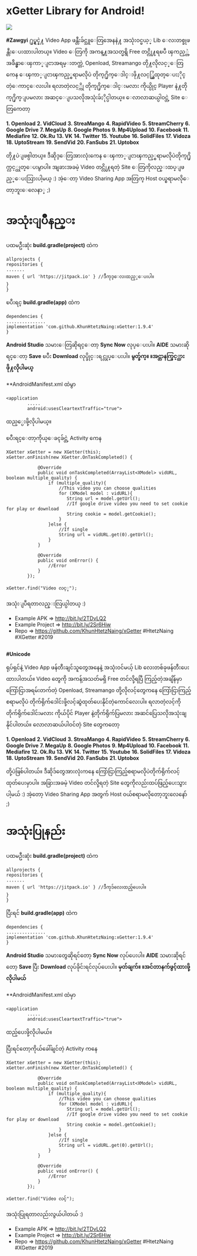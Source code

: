 
  

# xGetter Library for Android!
[![](https://jitpack.io/v/KhunHtetzNaing/XGetter.svg)](https://jitpack.io/#KhunHtetzNaing/XGetter)

**#Zawgyi**
႐ုပ္ရွင္နဲ႔ Video App ဖန္တီးခ်င္သူေတြအေနနဲ႔
အသုံးဝင္မယ့္ Lib ေလးတစ္ခုဖန္တီးေပးထားပါတယ္။
Video ေတြကို အကန္႔အသတ္မရွိ Free တင္လို႔ရၿပီ
ၾကည့္တဲ့အခ်ိန္မွာေၾကာ္ျငာအရမ္းတက္တဲ့
Openload, Streamango တို႔လိုလင့္ေတြကေန
ေၾကာ္ျငာၾကည့္စရာမလိုပဲ
တိုက္႐ိုက္ေဒါင္းဖို႔လင့္ဆြဲထုတ္ေပးႏိုင္တဲ့ေကာင္ေလးပါ။
ရလာတဲ့လင့္ကို တိုက္႐ိုက္ေဒါင္းမလား
ကိုယ္ပိုင္ Player နဲ႔တိုက္႐ိုက္ျပမလား
အဆင္ေျပသလိုအသုံးခ်ႏိုင္ပါတယ္။
ေလာလာဆယ္ပါဝင္တဲ့ Site ေတြကေတာ့

**1. Openload**
**2. VidCloud**
**3. StreaMango**
**4. RapidVideo**
**5. StreamCherry**
**6. Google Drive**
**7. MegaUp**
**8. Google Photos**
**9. Mp4Upload**
**10. Facebook**
**11. Mediafire**
**12. Ok.Ru**
**13. VK**
**14. Twitter**
**15. Youtube**
**16. SolidFiles**
**17. Vidoza**
**18. UptoStream**
**19. SendVid**
**20. FanSubs**
**21. Uptobox**

တို႔ပဲျဖစ္ပါတယ္။
ဒီဆိုဒ္ေတြအားလုံးကေန ေၾကာ္ျငာၾကည့္စရာမလိုပဲတိုက္႐ိုက္လင့္ထုတ္ေပးမွာပါ။
အျခားအခမဲ့ Video တင္လို႔ရတဲ့ Site ေတြကိုလည္းထပ္ျဖည့္ေပးသြားပါ့မယ္ :)
အဲ့ေတာ့ Video Sharing App အတြက္ Host ဝယ္စရာမလိုေတာ့ဘူးေလေနာ္ ;)

အသုံးျပဳနည္း
===========

ပထမဦးဆုံး **build.gradle(project)** ထဲက

    allprojects {
    repositories {
    .......
    maven { url 'https://jitpack.io' } //ဒီကုဒ္ေလးထည့္ေပးပါ။
    }
    }

ၿပီးရင္ **build.gradle(app)** ထဲက

    dependencies {
    ...............
    implementation 'com.github.KhunHtetzNaing:xGetter:1.9.4'
    }

**Android Studio** သမားေတြဆိုရင္ေတာ့ **Sync Now** လုပ္ေပးပါ။
**​AIDE** သမားဆိုရင္ေတာ့ **Save** ၿပီး **Download** လုပ္ခိုင္းရင္လုပ္ေပးပါ။
**မွတ္ခ်က္။ ။အင္တာနက္ဖြင့္ထားဖို႔လိုပါမယ္**

**AndroidManifest.xml ထဲမွာ

    <application
            .....
            android:usesCleartextTraffic="true">

ထည့္ပေးဖို့လိုပါမယ္။

ၿပီးရင္ေတာ့ကိုယ္ေခၚခ်င္တဲ့ Activity ကေန

    XGetter xGetter = new XGetter(this);
    xGetter.onFinish(new XGetter.OnTaskCompleted() {

                @Override
                public void onTaskCompleted(ArrayList<XModel> vidURL, boolean multiple_quality) {
                    if (multiple_quality){
                        //This video you can choose qualities
                        for (XModel model : vidURL){
                           String url = model.getUrl();
                           //If google drive video you need to set cookie for play or download
                           String cookie = model.getCookie();
                        }
                    }else {
                        //If single
                        String url = vidURL.get(0).getUrl();
                    }
                }

                @Override
                public void onError() {
                    //Error
                }
            });
    
    xGetter.find("Video လင့္");

အသုံးျပဳရတာလည္းလြယ္ပါတယ္ :)
- Example APK => http://bit.ly/2TDvLQ2
- Example Project => http://bit.ly/2Sr6Hiw
- Repo => https://github.com/KhunHtetzNaing/xGetter
#HtetzNaing #XGetter #2019
##

**#Unicode**


ရုပ်ရှင်နဲ့ Video App ဖန်တီးချင်သူတွေအနေနဲ့
အသုံးဝင်မယ့် Lib လေးတစ်ခုဖန်တီးပေးထားပါတယ်။
Video တွေကို အကန့်အသတ်မရှိ Free တင်လို့ရပြီ
ကြည့်တဲ့အချိန်မှာကြော်ငြာအရမ်းတက်တဲ့
Openload, Streamango တို့လိုလင့်တွေကနေ
ကြော်ငြာကြည့်စရာမလိုပဲ
တိုက်ရိုက်ဒေါင်းဖို့လင့်ဆွဲထုတ်ပေးနိုင်တဲ့ကောင်လေးပါ။
ရလာတဲ့လင့်ကို တိုက်ရိုက်ဒေါင်းမလား
ကိုယ်ပိုင် Player နဲ့တိုက်ရိုက်ပြမလား
အဆင်ပြေသလိုအသုံးချနိုင်ပါတယ်။
လောလာဆယ်ပါဝင်တဲ့ Site တွေကတော့

**1. Openload**
**2. VidCloud**
**3. StreaMango**
**4. RapidVideo**
**5. StreamCherry**
**6. Google Drive**
**7. MegaUp**
**8. Google Photos**
**9. Mp4Upload**
**10. Facebook**
**11. Mediafire**
**12. Ok.Ru**
**13. VK**
**14. Twitter**
**15. Youtube**
**16. SolidFiles**
**17. Vidoza**
**18. UptoStream**
**19. SendVid**
**20. FanSubs**
**21. Uptobox**

တို့ပဲဖြစ်ပါတယ်။
ဒီဆိုဒ်တွေအားလုံးကနေ ကြော်ငြာကြည့်စရာမလိုပဲတိုက်ရိုက်လင့်ထုတ်ပေးမှာပါ။
အခြားအခမဲ့ Video တင်လို့ရတဲ့ Site တွေကိုလည်းထပ်ဖြည့်ပေးသွားပါ့မယ် :)
အဲ့တော့ Video Sharing App အတွက် Host ဝယ်စရာမလိုတော့ဘူးလေနော် ;)

အသုံးပြုနည်း
===========

ပထမဦးဆုံး **build.gradle(project)** ထဲက

    allprojects {
    repositories {
    .......
    maven { url 'https://jitpack.io' } //ဒီကုဒ်လေးထည့်ပေးပါ။
    }
    }

ပြီးရင် **build.gradle(app)** ထဲက

    dependencies {
    ...............
    implementation 'com.github.KhunHtetzNaing:xGetter:1.9.4'
    }

**Android Studio** သမားတွေဆိုရင်တော့ **Sync Now** လုပ်ပေးပါ။
**AIDE** သမားဆိုရင်တော့ **Save** ပြီး **Download** လုပ်ခိုင်းရင်လုပ်ပေးပါ။
**မှတ်ချက်။ ။အင်တာနက်ဖွင့်ထားဖို့လိုပါမယ်**

**AndroidManifest.xml ထဲမှာ

    <application
            .....
            android:usesCleartextTraffic="true">

ထည့်ပေးဖို့လိုပါမယ်။

ပြီးရင်တော့ကိုယ်ခေါ်ချင်တဲ့ Activity ကနေ

    XGetter xGetter = new XGetter(this);
    xGetter.onFinish(new XGetter.OnTaskCompleted() {

                @Override
                public void onTaskCompleted(ArrayList<XModel> vidURL, boolean multiple_quality) {
                    if (multiple_quality){
                        //This video you can choose qualities
                        for (XModel model : vidURL){
                           String url = model.getUrl();
                           //If google drive video you need to set cookie for play or download
                           String cookie = model.getCookie();
                        }
                    }else {
                        //If single
                        String url = vidURL.get(0).getUrl();
                    }
                }

                @Override
                public void onError() {
                    //Error
                }
            });

    xGetter.find("Video လင့်");

အသုံးပြုရတာလည်းလွယ်ပါတယ် :)
- Example APK => http://bit.ly/2TDvLQ2
- Example Project => http://bit.ly/2Sr6Hiw
- Repo => https://github.com/KhunHtetzNaing/xGetter
#HtetzNaing #XGetter #2019